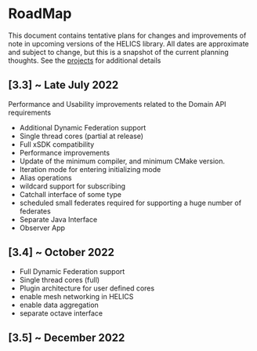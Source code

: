 # RoadMap

This document contains tentative plans for changes and improvements of note in upcoming versions of the HELICS library. All dates are approximate and subject to change, but this is a snapshot of the current planning thoughts. See the [projects](https://github.com/GMLC-TDC/HELICS/projects) for additional details

## \[3.3\] ~ Late July 2022

Performance and Usability improvements related to the Domain API requirements

- Additional Dynamic Federation support
- Single thread cores (partial at release)
- Full xSDK compatibility
- Performance improvements
- Update of the minimum compiler, and minimum CMake version.
- Iteration mode for entering initializing mode
- Alias operations
- wildcard support for subscribing
- Catchall interface of some type
- scheduled small federates required for supporting a huge number of federates
- Separate Java Interface
- Observer App

## \[3.4\] ~ October 2022

- Full Dynamic Federation support
- Single thread cores (full)
- Plugin architecture for user defined cores
- enable mesh networking in HELICS
- enable data aggregation
- separate octave interface

## \[3.5\] ~ December 2022

